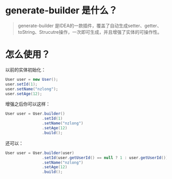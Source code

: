 # generate-builder 是什么？
> generate-builder 是IDEA的一款插件，覆盖了自动生成setter、getter、toString、Strucutre操作，一次即可生成，并且增强了实体的可操作性。

# 怎么使用？
以前的实体初始化：
```java
User user = new User();
user.setId(1);
user.setName("nzlong");
user.setAge(12);
```
增强之后你可以这样：
```java
User user = User.builder()
                .setId(1)
                .setName("nzlong")
                .setAge(12)
                .build();
```
还可以：
```java
User user = User.builder(user)
                .setId(user.getUserId() == null ? 1 : user.getUserId())
                .setName("nzlong")
                .setAge(12)
                .build();
```
